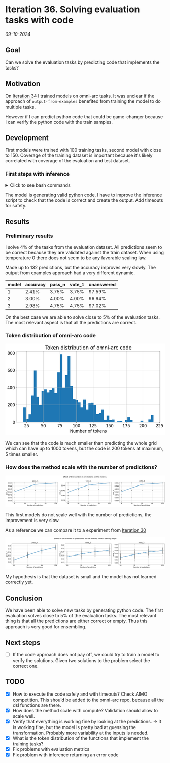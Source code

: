 # Iteration 36. Solving evaluation tasks with code

_09-10-2024_

## Goal

Can we solve the evaluation tasks by predicting code that implements the tasks?

## Motivation

On [Iteration 34](Iteration_34_developing_omni_arc.md) I trained models on omni-arc tasks. It was unclear
if the approach of `output-from-examples` benefited from training the model to do multiple tasks.

However if I can predict python code that could be game-changer because I can verify the python
code with the train samples.

## Development

First models were trained with 100 training tasks, second model with close to 150. Coverage of the
training dataset is important because it's likely correlated with coverage of the evaluation and test dataset.

### First steps with inference

<details>
  <summary>Click to see bash commands</summary>

```bash
# baseline
python inference.py \
--model_path  /mnt/hdd0/Kaggle/arc24/models/20241006_omniarc_validation/02_omni-arc-400-code-from-examples-Qwen2.5-0.5B-Instruct_lr5e-5_14000steps_2gpus_8192msl/checkpoint-14000 \
--prompt_version code-from-examples-v0 \
--dataset_path /mnt/hdd0/Kaggle/arc24/data/arc-agi_evaluation_challenges.json \
--predictions_per_task 8 \
--output_filepath /mnt/hdd0/Kaggle/arc24/debug/first_predictions/checkpoint-14000/inference_evaluation_x008.json \
--verbose

python inference.py \
--model_path  /mnt/hdd0/Kaggle/arc24/models/20241006_omniarc_validation/02_omni-arc-400-code-from-examples-Qwen2.5-0.5B-Instruct_lr5e-5_14000steps_2gpus_8192msl/checkpoint-14000 \
--prompt_version code-from-examples-v0 \
--dataset_path /mnt/hdd0/Kaggle/arc24/data/arc-agi_evaluation_challenges.json \
--predictions_per_task 32 \
--output_filepath /mnt/hdd0/Kaggle/arc24/debug/first_predictions/checkpoint-14000/inference_evaluation_x032.json

python merge_lora.py --base_model_path /home/gbarbadillo/data/Qwen2.5-0.5B-Instruct --lora_path /mnt/hdd0/MEGA/projects/temp/20241006_omniarc_validation/05_omni-arc-400-code-from-examples-v1-Qwen2.5-0.5B-Instruct_lora128_lr1e-4_bs32_7000steps_2gpus_8192msl/checkpoint-7000 --output_path /home/gbarbadillo/data/Qwen2.5-0.5B-Instruct-omni-arc

python inference.py \
--model_path  /home/gbarbadillo/data/Qwen2.5-0.5B-Instruct-omni-arc \
--prompt_version code-from-examples-v1 \
--dataset_path /mnt/hdd0/Kaggle/arc24/data/arc-agi_evaluation_challenges.json \
--predictions_per_task 8 \
--output_filepath /mnt/hdd0/Kaggle/arc24/debug/second_model/checkpoint-7000/inference_evaluation_x008.json \
--verbose

python inference.py \
--model_path  /home/gbarbadillo/data/Qwen2.5-0.5B-Instruct-omni-arc \
--prompt_version code-from-examples-v1 \
--dataset_path /mnt/hdd0/Kaggle/arc24/data/arc-agi_evaluation_challenges.json \
--predictions_per_task 32 \
--output_filepath /mnt/hdd0/Kaggle/arc24/debug/second_model/checkpoint-7000/inference_evaluation_x032.json

python inference.py \
--model_path  /home/gbarbadillo/data/Qwen2.5-0.5B-Instruct-omni-arc \
--prompt_version code-from-examples-v1 \
--dataset_path /mnt/hdd0/Kaggle/arc24/data/arc-agi_evaluation_challenges.json \
--predictions_per_task 32 \
--temperature 0.5 \
--output_filepath /mnt/hdd0/Kaggle/arc24/debug/second_model/checkpoint-7000/inference_evaluation_x032_t5e-1.json

python inference.py \
--model_path  /home/gbarbadillo/data/Qwen2.5-0.5B-Instruct-omni-arc \
--prompt_version code-from-examples-v1 \
--dataset_path /mnt/hdd0/Kaggle/arc24/data/arc-agi_evaluation_challenges.json \
--predictions_per_task 32 \
--temperature 0.7 \
--output_filepath /mnt/hdd0/Kaggle/arc24/debug/second_model/checkpoint-7000/inference_evaluation_x032_t7e-1.json

python inference.py \
--model_path  /home/gbarbadillo/data/Qwen2.5-0.5B-Instruct-omni-arc \
--prompt_version code-from-examples-v1 \
--dataset_path /mnt/hdd0/Kaggle/arc24/data/arc-agi_evaluation_challenges.json \
--predictions_per_task 32 \
--temperature 0.9 \
--output_filepath /mnt/hdd0/Kaggle/arc24/debug/second_model/checkpoint-7000/inference_evaluation_x032_t9e-1.json

python inference.py \
--model_path  /home/gbarbadillo/data/Qwen2.5-0.5B-Instruct-omni-arc \
--prompt_version code-from-examples-v1 \
--dataset_path /mnt/hdd0/Kaggle/arc24/data/arc-agi_evaluation_challenges.json \
--predictions_per_task 32 \
--temperature 1 \
--output_filepath /mnt/hdd0/Kaggle/arc24/debug/second_model/checkpoint-7000/inference_evaluation_x032_t1.json

python inference.py \
--model_path  /home/gbarbadillo/data/Qwen2.5-0.5B-Instruct-omni-arc \
--prompt_version code-from-examples-v1 \
--dataset_path /mnt/hdd0/Kaggle/arc24/data/arc-agi_evaluation_challenges.json \
--predictions_per_task 128 \
--temperature 0.7 \
--output_filepath /mnt/hdd0/Kaggle/arc24/debug/second_model/checkpoint-7000/inference_evaluation_x128_t7e-1.json


python inference.py \
--model_path  /mnt/hdd0/MEGA/projects/temp/20241006_omniarc_validation/03_omni-arc-800-all-code-Qwen2.5-0.5B-Instruct_lr5e-5_26000steps_2gpus_8192msl/checkpoint-26000 \
--prompt_version code-from-examples-v0 \
--dataset_path /mnt/hdd0/Kaggle/arc24/data/arc-agi_evaluation_challenges.json \
--predictions_per_task 8 \
--temperature 0.7 \
--output_filepath /mnt/hdd0/Kaggle/arc24/debug/third_model/checkpoint-26000/inference_evaluation_x008_t7e-1.json

```

</details>

The model is generating valid python code, I have to improve the inference script to check that the
code is correct and create the output. Add timeouts for safety.

## Results

### Preliminary results

I solve 4% of the tasks from the evaluation dataset. All predictions seem to be correct because they
are validated against the train dataset. When using temperature 0 there does not seem to be any favorable scaling law.

Made up to 132 predictions, but the accuracy improves very slowly. The output from examples approach
had a very different dynamic.

| model | accuracy | pass_n | vote_1 | unanswered |
|-------|----------|--------|--------|------------|
| 1     | 2.41%    | 3.75%  | 3.75%  | 97.59%     |
| 2     | 3.00%    | 4.00%  | 4.00%  | 96.94%     |
| 3     | 2.98%    | 4.75%  | 4.75%  | 97.02%     |

On the best case we are able to solve close to 5% of the evaluation tasks.
The most relevant aspect is that all the predictions are correct.

### Token distribution of omni-arc code

![token distribution](res/2024-10-10-11-40-11.png)

We can see that the code is much smaller than predicting the whole grid which can have up to 1000 tokens,
but the code is 200 tokens at maximum, 5 times smaller.

### How does the method scale with the number of predictions?

![bad scaling](res/2024-10-10-12-11-40.png)

This first models do not scale well with the number of predictions, the improvement is very slow.

As a reference we can compare it to a experiment from [Iteration 30](Iteration_30_optimal_number_predictions.md)

![80000 training steps](res/2024-09-25-12-55-54.png)

My hypothesis is that the dataset is small and the model has not learned correctly yet.

## Conclusion

We have been able to solve new tasks by generating python code. The first evaluation solves close to 5% of the
evaluation tasks. The most relevant thing is that all the predictions are either correct or empty. Thus
this approach is very good for ensembling.

## Next steps

- [ ] If the code approach does not pay off, we could try to train a model to verify the solutions. Given two solutions to the problem select the correct one.

## TODO

- [x] How to execute the code safely and with timeouts? Check AIMO competition. This should be added
  to the omni-arc repo, because all the dsl functions are there.
- [x] How does the method scale with compute? Validation should allow to scale well.
- [x] Verify that everything is working fine by looking at the predictions. -> It is working fine, but the model is pretty bad at guessing the transformation. Probably more variability at the inputs is needed.
- [x] What is the token distribution of the functions that implement the training tasks?
- [x] Fix problems with evaluation metrics
- [x] Fix problem with inference returning an error code
